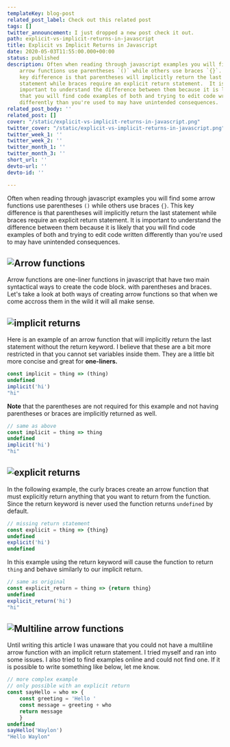 ```yaml
---
templateKey: blog-post
related_post_label: Check out this related post
tags: []
twitter_announcement: I just dropped a new post check it out.
path: explicit-vs-implicit-returns-in-javascript
title: Explicit vs Implicit Returns in Javascript
date: 2020-05-03T11:55:00.000+00:00
status: published
description: Often when reading through javascript examples you will find some
    arrow functions use parentheses `()` while others use braces `{}`.  This
    key difference is that parentheses will implicitly return the last
    statement while braces require an explicit return statement.  It is
    important to understand the difference between them because it is likely
    that you will find code examples of both and trying to edit code written
    differently than you're used to may have unintended consequences.
related_post_body: ''
related_post: []
cover: "/static/explicit-vs-implicit-returns-in-javascript.png"
twitter_cover: "/static/explicit-vs-implicit-returns-in-javascript.png"
twitter_week_1: ''
twitter_week_2: ''
twitter_month_1: ''
twitter_month_3: ''
short_url: ''
devto-url: ''
devto-id: ''

---
```

Often when reading through javascript examples you will find some arrow functions use parentheses `()` while others use braces `{}`.  This key difference is that parentheses will implicitly return the last statement while braces require an explicit return statement.  It is important to understand the difference between them because it is likely that you will find code examples of both and trying to edit code written differently than you're used to may have unintended consequences.

## ![Arrow functions](https://waylonwalker.com/explicit-vs-implicit-returns-in-javascript-1.png)

Arrow functions are one-liner functions in javascript that have two main syntactical ways to create the code block.  with parentheses and braces.  Let's take a look at both ways of creating arrow functions so that when we come accross them in the wild it will all make sense.

## ![implicit returns](https://waylonwalker.com/explicit-vs-implicit-returns-in-javascript-2.png)

Here is an example of an arrow function that will implicitly return the last
statement without the return keyword.  I believe that these are a bit more restricted
in that you cannot set variables inside them.  They are a little bit more concise
and great for **one-liners.**

``` javascript
const implicit = thing => (thing)
undefined
implicit('hi')
"hi"
```

**Note** that the parentheses are not required for this example and not having
parentheses or braces are implicitly returned as well.

``` javascript
// same as above
const implicit = thing => thing
undefined
implicit('hi')
"hi"
```

## ![explicit returns](https://waylonwalker.com/explicit-vs-implicit-returns-in-javascript-3.png)

In the following example, the curly braces create an arrow function that must
explicitly return anything that you want to return from the function. Since the
return keyword is never used the function returns `undefined` by default.

``` javascript
// missing return statement
const explicit = thing => {thing}
undefined
explicit('hi')
undefined
```

In this example using the return keyword will cause the function to return `thing`
and behave similarly to our implicit return.

``` javascript
// same as original
const explicit_return = thing => {return thing}
undefined
explicit_return('hi')
"hi"
```

## ![Multiline arrow functions](https://waylonwalker.com/explicit-vs-implicit-returns-in-javascript-4.png)

Until writing this article I was unaware that you could not have a multiline arrow function with an implicit return statement.  I tried myself and ran into some issues. I also tried to find examples online and could not find one.  If it is possible to write something like below, let me know.

``` javascript
// more complex example
// only possible with an explicit return
const sayHello = who => {
    const greeting = 'Hello '
    const message = greeting + who
    return message
    }
undefined
sayHello('Waylon')
"Hello Waylon"
```
